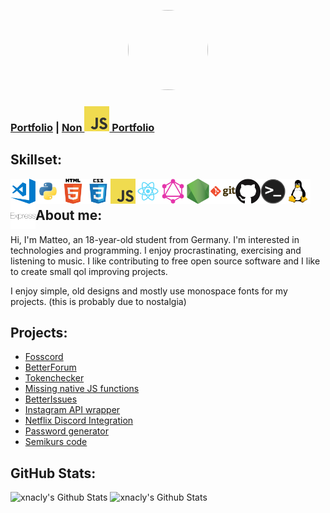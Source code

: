 <p align="center">
    <img style="border-radius: 100px" width="128" height="128" src="https://avatars0.githubusercontent.com/u/47723417?s=460&amp;u=10c488f1c4e0644b839df15ecefbfef2a9869305&amp;v=4">
</p>

### [Portfolio](https://xnacly.me/) | [Non <img alt="JavaScript" width="40px" src="https://raw.githubusercontent.com/github/explore/80688e429a7d4ef2fca1e82350fe8e3517d3494d/topics/javascript/javascript.png" /> Portfolio](https://xnacly.github.io/html.html)

## Skillset:

<img align="left" alt="Visual Studio Code" width="40px" src="https://raw.githubusercontent.com/github/explore/80688e429a7d4ef2fca1e82350fe8e3517d3494d/topics/visual-studio-code/visual-studio-code.png" />
<img align="left" alt="python" width="40px" src="https://raw.githubusercontent.com/github/explore/80688e429a7d4ef2fca1e82350fe8e3517d3494d/topics/python/python.png" />
<img align="left" alt="HTML5" width="40px" src="https://raw.githubusercontent.com/github/explore/80688e429a7d4ef2fca1e82350fe8e3517d3494d/topics/html/html.png" />
<img align="left" alt="CSS3" width="40px" src="https://raw.githubusercontent.com/github/explore/80688e429a7d4ef2fca1e82350fe8e3517d3494d/topics/css/css.png" />
<img align="left" alt="JavaScript" width="40px" src="https://raw.githubusercontent.com/github/explore/80688e429a7d4ef2fca1e82350fe8e3517d3494d/topics/javascript/javascript.png" />
<img align="left" alt="React" width="40px" src="https://raw.githubusercontent.com/github/explore/80688e429a7d4ef2fca1e82350fe8e3517d3494d/topics/react/react.png" />
<img align="left" alt="GraphQL" width="40px" src="https://raw.githubusercontent.com/github/explore/80688e429a7d4ef2fca1e82350fe8e3517d3494d/topics/graphql/graphql.png" />
<img align="left" alt="Node.js" width="40px" src="https://raw.githubusercontent.com/github/explore/80688e429a7d4ef2fca1e82350fe8e3517d3494d/topics/nodejs/nodejs.png" />
<img align="left" alt="Git" width="40px" src="https://raw.githubusercontent.com/github/explore/80688e429a7d4ef2fca1e82350fe8e3517d3494d/topics/git/git.png" />
<img align="left" alt="GitHub" width="40px" src="https://raw.githubusercontent.com/github/explore/78df643247d429f6cc873026c0622819ad797942/topics/github/github.png" />
<img align="left" alt="HTML5" width="40px" src="https://raw.githubusercontent.com/github/explore/80688e429a7d4ef2fca1e82350fe8e3517d3494d/topics/terminal/terminal.png" />
<img align="left" alt="Linux" width="40px" src="https://raw.githubusercontent.com/github/explore/master/topics/linux/linux.png" />
<img align="left" alt="express" width="40px" src="https://raw.githubusercontent.com/github/explore/80688e429a7d4ef2fca1e82350fe8e3517d3494d/topics/express/express.png" />
<br />

## About me:

Hi, I'm Matteo, an 18-year-old student from Germany. I'm interested in technologies and programming. I enjoy
procrastinating, exercising and listening to music. I like contributing to free open source software and I like to
create small qol improving projects.

I enjoy simple, old designs and mostly use monospace fonts for my projects. (this is probably due to nostalgia)

## Projects:

<ul>
    <li class="list_el">
        <a href="https://github.com/fosscord/fosscord">Fosscord</a>
    </li>
							<li class="list_el">
								<a href="https://github.com/xNaCly/betterforum">BetterForum</a>
							</li>
							<li class="list_el">
								<a href="https://github.com/xNaCly/tokenchecker-website">Tokenchecker</a>
							</li>
							<li class="list_el">
								<a href="https://github.com/Flam3rboy/missing-native-JS-functions"
									>Missing native JS functions</a
								>
							</li>
							<li class="list_el"><a href="https://github.com/xNaCly/better-issues">BetterIssues</a></li>
							<li class="list_el">
								<a href="https://github.com/xNaCly/InstagramAPIwrapper">Instagram API wrapper</a>
							</li>
							<li class="list_el">
								<a href="https://github.com/xNaCly/netflix-rpc">Netflix Discord Integration</a>
							</li>
							<li class="list_el">
								<a href="https://github.com/xNaCly/password-gen">Password generator</a>
							</li>
							<li class="list_el"><a href="https://github.com/xNaCly/semikurs-code">Semikurs code</a></li>
						</ul>

## GitHub Stats:

<img align="" alt="xnacly's Github Stats" src="https://github-readme-stats.codestackr.vercel.app/api?username=xnacly&show_icons=true&hide_border=true&count_private=true&include_all_commits=true" />
<img align="" alt="xnacly's Github Stats" src="https://github-readme-stats.vercel.app/api/top-langs/?username=xnacly&layout=compact&hide_border=true" />
